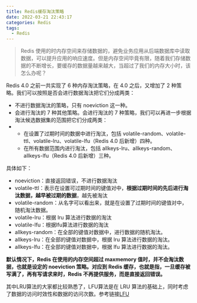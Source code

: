 ```yaml
---
title: Redis缓存淘汰策略
date: 2022-03-21 22:43:17
categories: Redis
tags:
  - Redis
---
```


> Redis 使用的时内存空间来存储数据的，避免业务应用从后端数据库中读取数据，可以提升应用的响应速度。但是内存空间毕竟有限，随着我们存储数据的不断增长，要缓存的数据量越来越大，当超过了我们的内存大小时，该怎么办呢？



Redis 4.0 之前一共实现了 6 种内存淘汰策略，在 4.0 之后，又增加了 2 种策略。我们可以按照是否会进行数据淘汰把它们分成两类：

+ 不进行数据淘汰的策略，只有 noeviction 这一种。
+ 会进行淘汰的 7 种其他策略。会进行淘汰的 7 种策略，我们可以再进一步根据淘汰候选数据集的范围把它们分成两类：
+ + 在设置了过期时间的数据中进行淘汰，包括 volatile-random、volatile-ttl、volatile-lru、volatile-lfu（Redis 4.0 后新增）四种。
  + 在所有数据范围内进行淘汰，包括 allkeys-lru、allkeys-random、allkeys-lfu（Redis 4.0 后新增）三种。

具体如下：
+ noeviction：直接返回错误，不进行数据淘汰
+ volatile-ttl：表示在设置可过期时间的键值对中，**根据过期时间的先后进行淘汰数据，越早被过期的数据**，越先被淘汰
+ volatile-random：从名字可以看出来，就是在设置了过期时间的键值对中，随机淘汰数据。
+ volatile-lru：根据 lru 算法进行数据的淘汰
+ volatile-lfu：根据lfu算法进行数据的淘汰
+ allkeys-random：在全部的键值对数据中，进行数据的随机淘汰。
+ allkeys-lru：在全部的键值对数据中，根据 lru 算法进行数据的淘汰。
+ allkeys-lfu：在全部的键值对数据中，根据 lfu 算法进行数据的淘汰。

**默认情况下，Redis 在使用的内存空间超过 maxmemory 值时，并不会淘汰数据，也就是设定的 noeviction 策略。对应到 Redis 缓存，也就是指，一旦缓存被写满了，再有写请求来时，Redis 不再提供服务，而是直接返回错误。**

其中LRU算法的大家都比较熟悉了，LFU算法是在 LRU 算法的基础上，同时考虑了数据的访问时效性和数据的访问次数。参考链接[LFU](https://leetcode-cn.com/problems/lfu-cache/)

